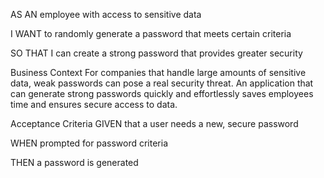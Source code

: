 AS AN employee with access to sensitive data

I WANT to randomly generate a password that meets certain criteria

SO THAT I can create a strong password that provides greater security

Business Context For companies that handle large amounts of sensitive data, weak passwords can pose a real security threat. An application that can generate strong passwords quickly and effortlessly saves employees time and ensures secure access to data.

Acceptance Criteria GIVEN that a user needs a new, secure password

WHEN prompted for password criteria

THEN a password is generated
